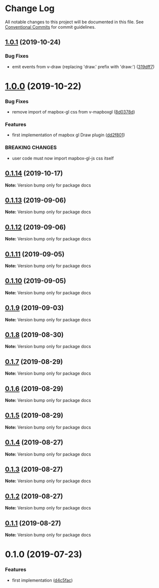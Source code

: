 # Change Log

All notable changes to this project will be documented in this file.
See [Conventional Commits](https://conventionalcommits.org) for commit guidelines.

## [1.0.1](https://github.com/reno-xjb/v-mapboxgl/compare/docs@1.0.0...docs@1.0.1) (2019-10-24)


### Bug Fixes

* emit events from v-draw (replacing 'draw.' prefix with 'draw:') ([319dff7](https://github.com/reno-xjb/v-mapboxgl/commit/319dff7))





# [1.0.0](https://github.com/reno-xjb/v-mapboxgl/compare/docs@0.1.14...docs@1.0.0) (2019-10-22)


### Bug Fixes

* remove import of mapbox-gl css from v-mapboxgl ([8d0378d](https://github.com/reno-xjb/v-mapboxgl/commit/8d0378d))


### Features

* first implementation of mapbox gl Draw plugin ([dd2f801](https://github.com/reno-xjb/v-mapboxgl/commit/dd2f801))


### BREAKING CHANGES

* user code must now import mapbox-gl-js css itself





## [0.1.14](https://github.com/reno-xjb/v-mapboxgl/compare/docs@0.1.13...docs@0.1.14) (2019-10-17)

**Note:** Version bump only for package docs





## [0.1.13](https://github.com/reno-xjb/v-mapboxgl/compare/docs@0.1.12...docs@0.1.13) (2019-09-06)

**Note:** Version bump only for package docs





## [0.1.12](https://github.com/reno-xjb/v-mapboxgl/compare/docs@0.1.11...docs@0.1.12) (2019-09-06)

**Note:** Version bump only for package docs





## [0.1.11](https://github.com/reno-xjb/v-mapboxgl/compare/docs@0.1.10...docs@0.1.11) (2019-09-05)

**Note:** Version bump only for package docs





## [0.1.10](https://github.com/reno-xjb/v-mapboxgl/compare/docs@0.1.9...docs@0.1.10) (2019-09-05)

**Note:** Version bump only for package docs





## [0.1.9](https://github.com/reno-xjb/v-mapboxgl/compare/docs@0.1.8...docs@0.1.9) (2019-09-03)

**Note:** Version bump only for package docs





## [0.1.8](https://github.com/reno-xjb/v-mapboxgl/compare/docs@0.1.7...docs@0.1.8) (2019-08-30)

**Note:** Version bump only for package docs





## [0.1.7](https://github.com/reno-xjb/v-mapboxgl/compare/docs@0.1.6...docs@0.1.7) (2019-08-29)

**Note:** Version bump only for package docs





## [0.1.6](https://github.com/reno-xjb/v-mapboxgl/compare/docs@0.1.5...docs@0.1.6) (2019-08-29)

**Note:** Version bump only for package docs





## [0.1.5](https://github.com/reno-xjb/v-mapboxgl/compare/docs@0.1.3...docs@0.1.5) (2019-08-29)

**Note:** Version bump only for package docs





## [0.1.4](https://github.com/reno-xjb/v-mapboxgl/compare/docs@0.1.3...docs@0.1.4) (2019-08-27)

**Note:** Version bump only for package docs





## [0.1.3](https://github.com/reno-xjb/v-mapboxgl/compare/docs@0.1.2...docs@0.1.3) (2019-08-27)

**Note:** Version bump only for package docs





## [0.1.2](https://github.com/reno-xjb/v-mapboxgl/compare/docs@0.1.1...docs@0.1.2) (2019-08-27)

**Note:** Version bump only for package docs





## [0.1.1](https://github.com/reno-xjb/v-mapboxgl/compare/docs@0.1.0...docs@0.1.1) (2019-08-27)

**Note:** Version bump only for package docs





# 0.1.0 (2019-07-23)


### Features

* first implementation ([d4c5fac](https://github.com/reno-xjb/v-mapboxgl/commit/d4c5fac))
